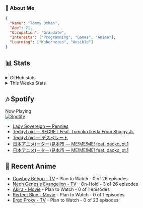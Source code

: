 ### 👋 About Me
```json
{
  "Name": "Tommy Othen",
  "Age": 21,
  "Occupation": "Graudate",
  "Interests": ["Programming", "Games", "Anime"],
  "Learning": ["Kubernetes", "Ansible"]
}
```

## 📊 Stats
<details>
  <summary>GitHub stats</summary>
  <a href="https://github.com/anuraghazra/github-readme-stats">
    <img src="https://github-readme-stats.vercel.app/api?username=tommyothen&show_icons=true&count_private=true&hide=prs,issues">
  </a>
</details>

<details>
  <summary>This Weeks Stats</summary>
  <a href="https://github.com/anuraghazra/github-readme-stats">
    <img src="https://github-readme-stats.vercel.app/api/wakatime?username=tommyothen&cache_seconds=1800&custom_title=Top%20Languages">
  </a>
</details>

## 🎶 Spotify
Now Playing\
[![Spotify](https://novatorem-dasushiasian.vercel.app/api/spotify)](https://open.spotify.com/user/g90805640970)
<!-- LASTFM:START -->
* [Lady Sovereign — Pennies](https://www.last.fm/music/Lady+Sovereign/_/Pennies)
* [TeddyLoid — SECRET Feat. Tomoko Ikeda From Shiggy Jr.](https://www.last.fm/music/TeddyLoid/_/SECRET+Feat.+Tomoko+Ikeda+From+Shiggy+Jr.)
* [TeddyLoid — デスぺレート](https://www.last.fm/music/TeddyLoid/_/%E3%83%87%E3%82%B9%E3%81%BA%E3%83%AC%E3%83%BC%E3%83%88)
* [日本アニメ&lpar;ーター&rpar;見本市 — ME!ME!ME! feat. daoko_pt.1](https://www.last.fm/music/%E6%97%A5%E6%9C%AC%E3%82%A2%E3%83%8B%E3%83%A1&lpar;%E3%83%BC%E3%82%BF%E3%83%BC&rpar;%E8%A6%8B%E6%9C%AC%E5%B8%82/_/ME!ME!ME!+feat.+daoko_pt.1)
* [日本アニメ&lpar;ーター&rpar;見本市 — ME!ME!ME! feat. daoko_pt.1](https://www.last.fm/music/%E6%97%A5%E6%9C%AC%E3%82%A2%E3%83%8B%E3%83%A1&lpar;%E3%83%BC%E3%82%BF%E3%83%BC&rpar;%E8%A6%8B%E6%9C%AC%E5%B8%82/_/ME!ME!ME!+feat.+daoko_pt.1)<!-- LASTFM:END -->

## 🗻 Recent Anime
<!-- ANIME-LIST:START -->
* [Cowboy Bebop - TV](https://myanimelist.net/anime/1/Cowboy_Bebop) - Plan to Watch - 0 of 26 episodes
* [Neon Genesis Evangelion - TV](https://myanimelist.net/anime/30/Neon_Genesis_Evangelion) - On-Hold - 3 of 26 episodes
* [Akira - Movie](https://myanimelist.net/anime/47/Akira) - Plan to Watch - 0 of 1 episodes
* [Perfect Blue - Movie](https://myanimelist.net/anime/437/Perfect_Blue) - Plan to Watch - 0 of 1 episodes
* [Ergo Proxy - TV](https://myanimelist.net/anime/790/Ergo_Proxy) - Plan to Watch - 0 of 23 episodes<!-- ANIME-LIST:END -->
